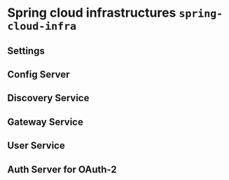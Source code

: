 # Spring cloud infrastructures `spring-cloud-infra`


## Settings

## Config Server

## Discovery Service

## Gateway Service

## User Service

## Auth Server for OAuth-2



